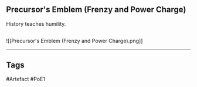 ## Precursor's Emblem (Frenzy and Power Charge)
History teaches humility.
##
![[Precursor's Emblem (Frenzy and Power Charge).png]]

---
## Tags
#Artefact
#PoE1